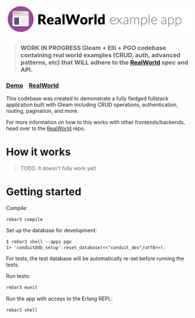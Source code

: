 # ![RealWorld Example App](logo.png)

> ### WORK IN PROGRESS Gleam + Elli + PGO codebase containing real world examples (CRUD, auth, advanced patterns, etc) that WILL adhere to the [RealWorld](https://github.com/gothinkster/realworld) spec and API.


### [Demo](https://github.com/gothinkster/realworld)&nbsp;&nbsp;&nbsp;&nbsp;[RealWorld](https://github.com/gothinkster/realworld)


This codebase was created to demonstrate a fully fledged fullstack application built with Gleam including CRUD operations, authentication, routing, pagination, and more.

For more information on how to this works with other frontends/backends, head over to the [RealWorld](https://github.com/gothinkster/realworld) repo.


# How it works

> TODO. It doesn't fully work yet!

# Getting started

Compile:
```sh
rebar3 compile
```

Set up the database for development:
```
$ rebar3 shell --apps pgo
1> 'conduit@db_setup':reset_database(<<"conduit_dev"/utf8>>).
```

For tests, the test database will be automatically re-set
before running the tests.

Run tests:
```sh
rebar3 eunit
```

Run the app with access to the Erlang REPL:
```sh
rebar3 shell
```
